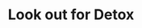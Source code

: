 ---
title: Look out for Detox
slug: look-out-for-detox
artist: Kendrick Lamar
youtube: B5eT6TaEtPI
position: 102
---